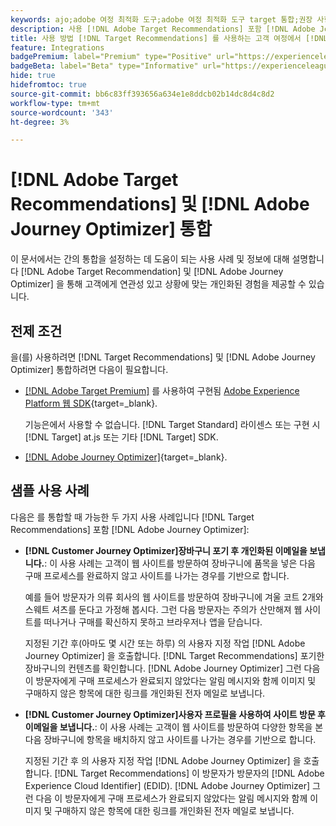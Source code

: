 ```yaml
---
keywords: ajo;adobe 여정 최적화 도구;adobe 여정 최적화 도구 target 통합;권장 사항;target 권장 사항;통합
description: 사용 [!DNL Adobe Target Recommendations] 포함 [!DNL Adobe Journey Optimizer].
title: 사용 방법 [!DNL Target Recommendations] 를 사용하는 고객 여정에서 [!DNL Adobe Journey Optimizer]?
feature: Integrations
badgePremium: label="Premium" type="Positive" url="https://experienceleague.adobe.com/docs/target/using/introduction/intro.html?lang=en#premium newtab=true" tooltip="Target Premium에 포함된 내용을 확인하십시오."
badgeBeta: label="Beta" type="Informative" url="https://experienceleague.adobe.com/docs/target/using/introduction/intro.html#beta newtab=true" tooltip=" [!DNL Adobe Target]의 Beta 기능"
hide: true
hidefromtoc: true
source-git-commit: bb6c83ff393656a634e1e8ddcb02b14dc8d4c8d2
workflow-type: tm+mt
source-wordcount: '343'
ht-degree: 3%

---
```


# [!DNL Adobe Target Recommendations] 및 [!DNL Adobe Journey Optimizer] 통합

이 문서에서는 간의 통합을 설정하는 데 도움이 되는 사용 사례 및 정보에 대해 설명합니다 [!DNL Adobe Target Recommendation] 및 [!DNL Adobe Journey Optimizer] 을 통해 고객에게 연관성 있고 상황에 맞는 개인화된 경험을 제공할 수 있습니다.

## 전제 조건

을(를) 사용하려면 [!DNL Target Recommendations] 및 [!DNL Adobe Journey Optimizer] 통합하려면 다음이 필요합니다.

* [[!DNL Adobe Target Premium]](/help/main/c-intro/intro.md#premium) 를 사용하여 구현됨 [Adobe Experience Platform 웹 SDK](https://experienceleague.adobe.com/docs/target-dev/developer/client-side/aep-web-sdk.html){target=_blank}.

  기능은에서 사용할 수 없습니다. [!DNL Target Standard] 라이센스 또는 구현 시 [!DNL Target] at.js 또는 기타 [!DNL Target] SDK.

* [[!DNL Adobe Journey Optimizer]](https://experienceleague.adobe.com/docs/journey-optimizer/using/ajo-home.html){target=_blank}.

## 샘플 사용 사례

다음은 를 통합할 때 가능한 두 가지 사용 사례입니다 [!DNL Target Recommendations] 포함 [!DNL Adobe Journey Optimizer]:

* **[!DNL Customer Journey Optimizer]장바구니 포기 후 개인화된 이메일을 보냅니다.**: 이 사용 사례는 고객이 웹 사이트를 방문하여 장바구니에 품목을 넣은 다음 구매 프로세스를 완료하지 않고 사이트를 나가는 경우를 기반으로 합니다.

  예를 들어 방문자가 의류 회사의 웹 사이트를 방문하여 장바구니에 겨울 코트 2개와 스웨트 셔츠를 둔다고 가정해 봅시다. 그런 다음 방문자는 주의가 산만해져 웹 사이트를 떠나거나 구매를 확신하지 못하고 브라우저나 앱을 닫습니다.

  지정된 기간 후(아마도 몇 시간 또는 하루) 의 사용자 지정 작업 [!DNL Adobe Journey Optimizer] 을 호출합니다. [!DNL Target Recommendations] 포기한 장바구니의 컨텐츠를 확인합니다. [!DNL Adobe Journey Optimizer] 그런 다음 이 방문자에게 구매 프로세스가 완료되지 않았다는 알림 메시지와 함께 이미지 및 구매하지 않은 항목에 대한 링크를 개인화된 전자 메일로 보냅니다.

* **[!DNL Customer Journey Optimizer]사용자 프로필을 사용하여 사이트 방문 후 이메일을 보냅니다.**: 이 사용 사례는 고객이 웹 사이트를 방문하여 다양한 항목을 본 다음 장바구니에 항목을 배치하지 않고 사이트를 나가는 경우를 기반으로 합니다.

  지정된 기간 후 의 사용자 지정 작업 [!DNL Adobe Journey Optimizer] 을 호출합니다. [!DNL Target Recommendations] 이 방문자가 방문자의 [!DNL Adobe Experience Cloud Identifier] (EDID). [!DNL Adobe Journey Optimizer] 그런 다음 이 방문자에게 구매 프로세스가 완료되지 않았다는 알림 메시지와 함께 이미지 및 구매하지 않은 항목에 대한 링크를 개인화된 전자 메일로 보냅니다.

